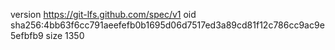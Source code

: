 version https://git-lfs.github.com/spec/v1
oid sha256:4bb63f6cc791aeefefb0b1695d06d7517ed3a89cd81f12c786cc9ac9e5efbfb9
size 1350
